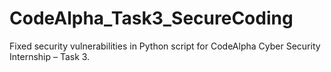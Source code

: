 # CodeAlpha_Task3_SecureCoding
Fixed security vulnerabilities in Python script for CodeAlpha Cyber Security Internship – Task 3.
